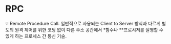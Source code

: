 # RPC

<aside>
💡 Remote Procedure Call.
일반적으로 사용되는 Client to Server 방식과 다르게 별도의 원격 제어를 위한 코딩 없이 다른 주소 공간에서 *함수나 **프로시저를 실행할 수 있게 하는 프로세스 간 통신 기술.

</aside>